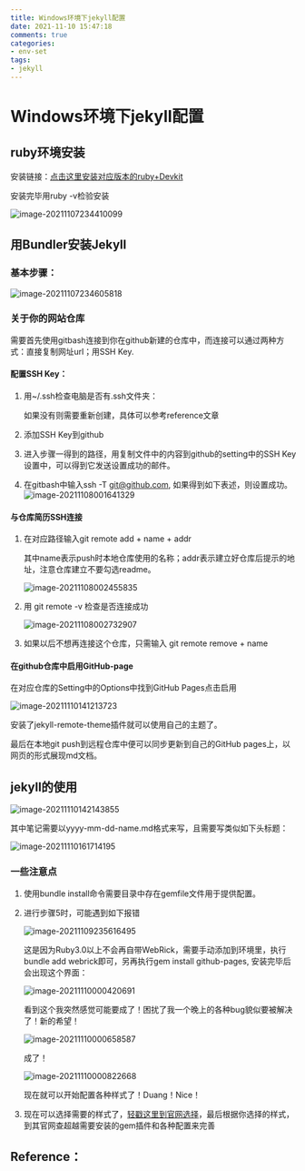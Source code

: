 ```yaml
---
title: Windows环境下jekyll配置
date: 2021-11-10 15:47:18
comments: true
categories:
- env-set
tags:
- jekyll
---
```




# Windows环境下jekyll配置

## ruby环境安装

安装链接：[点击这里安装对应版本的ruby+Devkit](https://rubyinstaller.org/downloads/)

安装完毕用ruby -v检验安装

![image-20211107234410099](C:\Users\Dell\AppData\Roaming\Typora\typora-user-images\image-20211107234410099.png)

## 用Bundler安装Jekyll

### 基本步骤：

![image-20211107234605818](C:\Users\Dell\AppData\Roaming\Typora\typora-user-images\image-20211107234605818.png)

### 关于你的网站仓库

需要首先使用gitbash连接到你在github新建的仓库中，而连接可以通过两种方式：直接复制网址url；用SSH Key.

#### 配置SSH Key：

1. 用~/.ssh检查电脑是否有.ssh文件夹：

   如果没有则需要重新创建，具体可以参考reference文章

2. 添加SSH Key到github

3. 进入步骤一得到的路径，用复制文件中的内容到github的setting中的SSH Key设置中，可以得到它发送设置成功的邮件。

4. 在gitbash中输入ssh -T git@github.com, 如果得到如下表述，则设置成功。![image-20211108001641329](C:\Users\Dell\AppData\Roaming\Typora\typora-user-images\image-20211108001641329.png)

#### 与仓库简历SSH连接

1. 在对应路径输入git remote add + name + addr

   其中name表示push时本地仓库使用的名称；addr表示建立好仓库后提示的地址，注意仓库建立不要勾选readme。

   ![image-20211108002455835](C:\Users\Dell\AppData\Roaming\Typora\typora-user-images\image-20211108002455835.png)

2. 用 git remote -v 检查是否连接成功

   ![image-20211108002732907](C:\Users\Dell\AppData\Roaming\Typora\typora-user-images\image-20211108002732907.png)

3. 如果以后不想再连接这个仓库，只需输入 git remote remove + name

#### 在github仓库中启用GitHub-page

在对应仓库的Setting中的Options中找到GitHub Pages点击启用

![image-20211110141213723](C:\Users\Dell\AppData\Roaming\Typora\typora-user-images\image-20211110141213723.png)

安装了jekyll-remote-theme插件就可以使用自己的主题了。

最后在本地git push到远程仓库中便可以同步更新到自己的GitHub pages上，以网页的形式展现md文档。

## jekyll的使用

![image-20211110142143855](C:\Users\Dell\AppData\Roaming\Typora\typora-user-images\image-20211110142143855.png)

其中笔记需要以yyyy-mm-dd-name.md格式来写，且需要写类似如下头标题：

![image-20211110161714195](C:\Users\Dell\AppData\Roaming\Typora\typora-user-images\image-20211110161714195.png)



### 一些注意点

1. 使用bundle install命令需要目录中存在gemfile文件用于提供配置。

2. 进行步骤5时，可能遇到如下报错

   ![image-20211109235616495](C:\Users\Dell\AppData\Roaming\Typora\typora-user-images\image-20211109235616495.png)

   这是因为Ruby3.0以上不会再自带WebRick，需要手动添加到环境里，执行 bundle add webrick即可，另再执行gem install github-pages, 安装完毕后会出现这个界面：

   ![image-20211110000420691](C:\Users\Dell\AppData\Roaming\Typora\typora-user-images\image-20211110000420691.png)

   看到这个我突然感觉可能要成了！困扰了我一个晚上的各种bug貌似要被解决了！新的希望！

   ![image-20211110000658587](C:\Users\Dell\AppData\Roaming\Typora\typora-user-images\image-20211110000658587.png)

   成了！

   ![image-20211110000822668](C:\Users\Dell\AppData\Roaming\Typora\typora-user-images\image-20211110000822668.png)

   现在就可以开始配置各种样式了！Duang！Nice！

3. 现在可以选择需要的样式了，[轻戳这里到官网选择](jekyllthemes.org)，最后根据你选择的样式，到其官网查超越需要安装的gem插件和各种配置来完善



## Reference：

[1.在 Windows 系统上安装 Jekyll]: https://xjtu-blacksmith.cn/notes/install-jekyll-on-windows
[2.GitHub教程 SSH keys配置]: https://blog.csdn.net/qq_36667170/article/details/79094257
[3.GitHub教程 Git Bash详细教程]: https://blog.csdn.net/qq_36667170/article/details/79085301
[4.GitHub Pages 与 Gitee Pages 上的 Jekyll]: https://xjtu-blacksmith.cn/essay/jekyll-of-pages
[5.Jekyll 安装、使用方法与卸载]: https://blog.csdn.net/u012675539/article/details/43734055
[6.Jekyll&amp;Github Pages博客模板挑选和配置]: http://cenalulu.github.io/jekyll/choose-a-template-for-your-blog/

